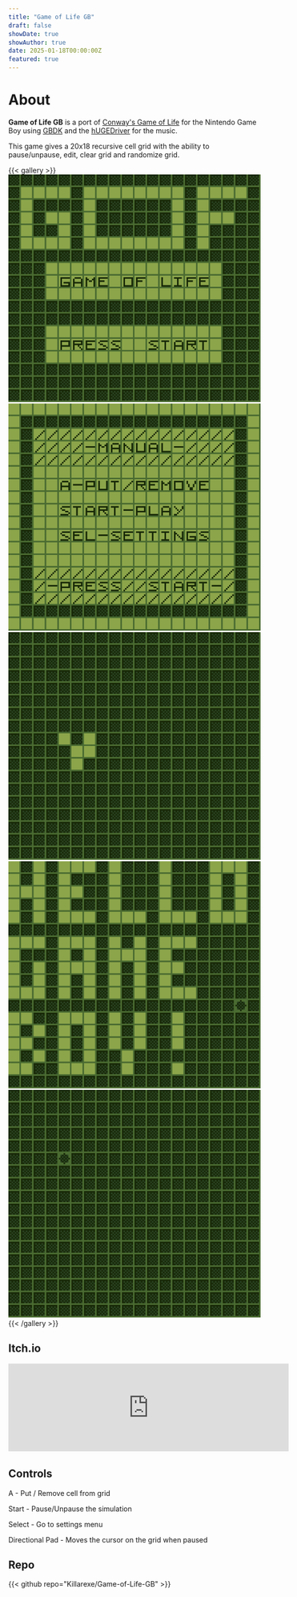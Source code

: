 ```yaml
---
title: "Game of Life GB"
draft: false
showDate: true
showAuthor: true
date: 2025-01-18T00:00:00Z
featured: true
---
```


# About

**Game of Life GB** is a port of [Conway's Game of Life](https://conwaylife.com/) for the Nintendo Game Boy using [GBDK](https://github.com/gbdk-2020/gbdk-2020) and the [hUGEDriver](https://github.com/SuperDisk/hUGEDriver) for the music.

This game gives a 20x18 recursive cell grid with the ability to pause/unpause, edit, clear grid and randomize grid.

{{< gallery >}}
  <img src="feature.png" class="grid-w50" />
  <img src="gallery/1.png" class="grid-w50" />
  <img src="gallery/2.gif" class="grid-w50" />
  <img src="gallery/3.gif" class="grid-w50" />
  <img src="gallery/4.gif" class="grid-w50" />
{{< /gallery >}}

## Itch.io

<iframe frameborder="0" src="https://itch.io/embed/3245115?border_width=5&amp;bg_color=284020&amp;fg_color=88a048&amp;link_color=445434&amp;border_color=486830" width="560" height="175"><a href="https://killarexe.itch.io/game-of-life-gb">Game of Life GB by Killar.exe</a></iframe>

## Controls

A - Put / Remove cell from grid

Start - Pause/Unpause the simulation

Select - Go to settings menu

Directional Pad - Moves the cursor on the grid when paused

## Repo

{{< github repo="Killarexe/Game-of-Life-GB" >}}
